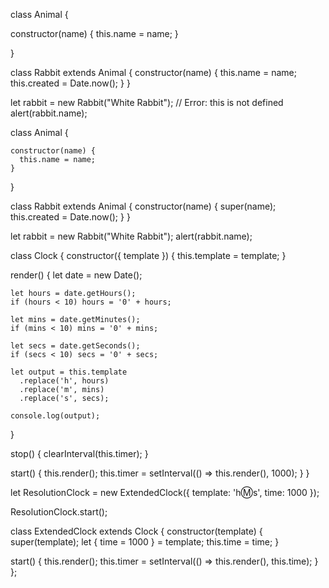 <!-- Question One -->

class Animal {

  constructor(name) {
    this.name = name;
  }

}

class Rabbit extends Animal {
  constructor(name) {
    this.name = name;
    this.created = Date.now();
  }
}

let rabbit = new Rabbit("White Rabbit"); // Error: this is not defined
alert(rabbit.name);

<!-- Solution -->
<!-- For as to fix the Error we have call the super()contributer before 'this' as a parent constructor  -->

 class Animal {

    constructor(name) {
      this.name = name;
    }
  
  }
  
  class Rabbit extends Animal {
    constructor(name) {
      super(name);
      this.created = Date.now();
    }
  }
  
  let rabbit = new Rabbit("White Rabbit");
  alert(rabbit.name); 

<!-- Question Two -->
class Clock {
  constructor({ template }) {
    this.template = template;
  }

  render() {
    let date = new Date();

    let hours = date.getHours();
    if (hours < 10) hours = '0' + hours;

    let mins = date.getMinutes();
    if (mins < 10) mins = '0' + mins;

    let secs = date.getSeconds();
    if (secs < 10) secs = '0' + secs;

    let output = this.template
      .replace('h', hours)
      .replace('m', mins)
      .replace('s', secs);

    console.log(output);
  }

  stop() {
    clearInterval(this.timer);
  }

  start() {
    this.render();
    this.timer = setInterval(() => this.render(), 1000);
  }
}

<!-- ExtendedClock -->
let ResolutionClock = new ExtendedClock({
    template: 'h:m:s',
    time: 1000
  });

  ResolutionClock.start();

class ExtendedClock extends Clock {
  constructor(template) {
    super(template);
    let { time = 1000 } = template;
    this.time = time;
  }

  start() {
    this.render();
    this.timer = setInterval(() => this.render(), this.time);
  }
};
